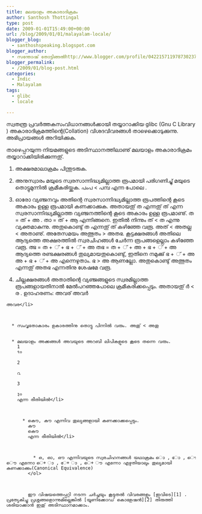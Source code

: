 ```yaml
---
title: മലയാളം അകാരാദിക്രമം
author: Santhosh Thottingal
type: post
date: 2009-01-01T15:49:00+00:00
url: /blog/2009/01/01/malayalam-locale/
blogger_blog:
  - santhoshspeaking.blogspot.com
blogger_author:
  - സന്തോഷ് തോട്ടിങ്ങല്‍http://www.blogger.com/profile/04221571197873023782noreply@blogger.com
blogger_permalink:
  - /2009/01/blog-post.html
categories:
  - Indic
  - Malayalam
tags:
  - glibc
  - locale

---
```

സ്വതന്ത്ര പ്രവര്‍ത്തകസംവിധാനങ്ങള്‍ക്കായി തയ്യാറാക്കിയ glibc (Gnu C Library ) അകാരാദിക്രമത്തിന്റെ(Collation) വിശദവിവരങ്ങള്‍ താഴെക്കൊടുക്കുന്നു. അഭിപ്രായങ്ങള്‍ അറിയിക്കുക.



താഴെപ്പറയുന്ന നിയമങ്ങളുടെ അടിസ്ഥാനത്തിലാണു് മലയാളം അകാരാദിക്രമം തയ്യാറാക്കിയിരിക്കുന്നതു്.

</p>

  1. അക്ഷരമാലാക്രമം പിന്തുടരുക.


  2. അനുസ്വാരം മയുടെ സ്വരസാന്നിദ്ധ്യമില്ലാത്ത രൂപമായി പരിഗണിച്ചു് മയുടെ തൊട്ടുമുന്നില്‍ ക്രമീകരിയ്ക്കുക. പംപ < പമ്പ എന്ന പോലെ .


  3. ഓരോ വ്യഞ്ജനവും അതിന്റെ സ്വരസാന്നിദ്ധ്യമില്ലാത്ത രൂപത്തിന്റെ കൂടെ അകാരം ഉള്ള രൂപമായി കണക്കാക്കുക. അതായതു് ത എന്നതു് ത് എന്ന സ്വരസാന്നിദ്ധ്യമില്ലാത്ത വ്യഞ്ജനത്തിന്റെ കൂടെ അകാരം ഉള്ള രൂപമാണു്. ത = ത് + അ . താ = ത് + ആ എന്നിങ്ങനെ. ഇതില്‍ നിന്നും ത് < ത എന്നു വ്യക്തമാകുന്നു. അതുകൊണ്ടു് ത എന്നതു് ത് കഴിഞ്ഞേ വരൂ. അത് < അതല്ല < അതാണു്. അതേസമയം അത്ഭുതം > അതഭ. കൂട്ടക്ഷരങ്ങള്‍ അതിലെ ആദ്യത്തെ അക്ഷരത്തില്‍ സ്വരചിഹങ്ങള്‍ ചേര്‍ന്ന രൂപങ്ങളെല്ലാം കഴിഞ്ഞേ വരൂ.
    ത്ഭ = ത + ് + ഭ + ് + അ
    തഭ = ത + ് + അ + ഭ + ് + അ
    ആദ്യത്തെ രണ്ടക്ഷരങ്ങള്‍ തുല്യമായതുകൊണ്ടു്, ഇതിനെ നമുക്കു്
    ഭ + ് + അ
    അ + ഭ + ് + അ
    എന്നെഴുതാം. ഭ > അ ആണല്ലോ. അതുകൊണ്ടു് അത്ഭുതം എന്നതു് അതഭ എന്നതിനു ശേഷമേ വരൂ.


  4. ചില്ലക്ഷരങ്ങള്‍ അതാതിന്റെ വ്യഞ്ജങ്ങളുടെ സ്വരമില്ലാത്ത രൂപങ്ങളായതിനാല്‍ മേല്‍പറഞ്ഞപോലെ ക്രമീകരിക്കപ്പെടും. അതായതു് ര്‍ < ര . ഉദാഹരണം:
    അവര്
    അവര്‍

    അവര</li>



      * സംവൃതോകാരം ഉകാരത്തിനു തൊട്ടു പിന്നില്‍ വരും. അതു് < അതു


      * മലയാളം അക്കങ്ങള്‍ അവയുടെ അറബി ലിപികളുടെ കൂടെ തന്നെ വരും.
        1
        १०

        2

        ൨

        3

        ३०
        എന്ന രീതിയില്‍</li>



          * കൌ, കൗ എന്നിവ തുല്യങ്ങളായി കണക്കാക്കപ്പെടും.
            കൗ
            കൌ
            എന്ന രീതിയില്‍</li>



              * ഒ, ഓ, ഔ എന്നിവയുടെ സ്വരചിഹനങ്ങള്‍ യഥാക്രമം ൊ , ോ , ൌ എന്നോ െ+ ാ , േ+ ാ , െ+ ൗ എന്നോ എഴുതിയാലും തുല്യമായി കണക്കാക്കും(Canonical Equivalence)
            </ol>



            ഈ വിഷയത്തെപ്പറ്റി നടന്ന ചര്‍ച്ചയും കൂടുതല്‍ വിവരങ്ങളും [ഇവിടെ][1] . പ്രത്യേകിച്ചു പ്രശ്നങ്ങളൊന്നുമില്ലെങ്കില്‍ [യൂണിക്കോഡ് കൊളേഷന്‍][2] തിരുത്തി ശരിയാക്കാന്‍ ഇതു് അടിസ്ഥാനമാക്കാം.

 [1]: http://groups.google.com/group/smc-discuss/browse_thread/thread/b7590b7628321139
 [2]: http://unicode.org/charts/collation/chart_Malayalam.html